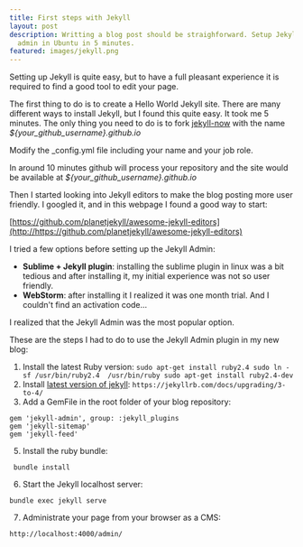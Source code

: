 ```yaml
---
title: First steps with Jekyll
layout: post
description: Writting a blog post should be straighforward. Setup Jekyll and Jekyll
  admin in Ubuntu in 5 minutes.
featured: images/jekyll.png
---
```


Setting up Jekyll is quite easy, but to have a full pleasant experience it is required to find a good tool to edit your page. 

The first thing to do is to create a Hello World Jekyll site. There are many different ways to install Jekyll, but I found this quite easy. It took me 5 minutes. The only thing you need to do is to fork [jekyll-now](https://github.com/barryclark/jekyll-now) with the name *${your_github_username}.github.io*

Modify the _config.yml file including your name and your job role.  

In around 10 minutes github will process your repository and the site would be available at *${your_github_username}.github.io*

Then I started looking into Jekyll editors to make the blog posting more user friendly. I googled it, and in this webpage I found a good way to start:

[https://github.com/planetjekyll/awesome-jekyll-editors](http://https://github.com/planetjekyll/awesome-jekyll-editors)

I tried a few options before setting up the Jekyll Admin:
* **Sublime + Jekyll plugin**: installing the sublime plugin in linux was a bit tedious and after installing it, my initial experience was not so user friendly. 
* **WebStorm**: after installing it I realized it was one month trial. And I couldn't find an activation code... 

I realized that the Jekyll Admin was the most popular option. 

These are the steps I had to do to use the Jekyll Admin plugin in my new blog:

1. Install the latest Ruby version:
	`sudo apt-get install ruby2.4
	sudo ln -sf /usr/bin/ruby2.4  /usr/bin/ruby
	sudo apt-get install ruby2.4-dev
	`
2. Install [latest version of jekyll](https://jekyllrb.com/docs/upgrading/3-to-4/):
	`https://jekyllrb.com/docs/upgrading/3-to-4/`
3. Add a GemFile in the root folder of your blog repository:
```
gem 'jekyll-admin', group: :jekyll_plugins
gem 'jekyll-sitemap'
gem 'jekyll-feed'
```
5. Install the ruby bundle:
```
 bundle install
```
6. Start the Jekyll localhost server:
```
bundle exec jekyll serve
```
7. Administrate your page from your browser as a CMS:
```
http://localhost:4000/admin/
```